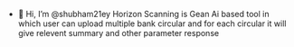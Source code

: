- 👋 Hi, I’m @shubham21ey
Horizon Scanning is Gean Ai based tool in which user can upload multiple bank circular and for each circular it will give relevent summary and other parameter response 

